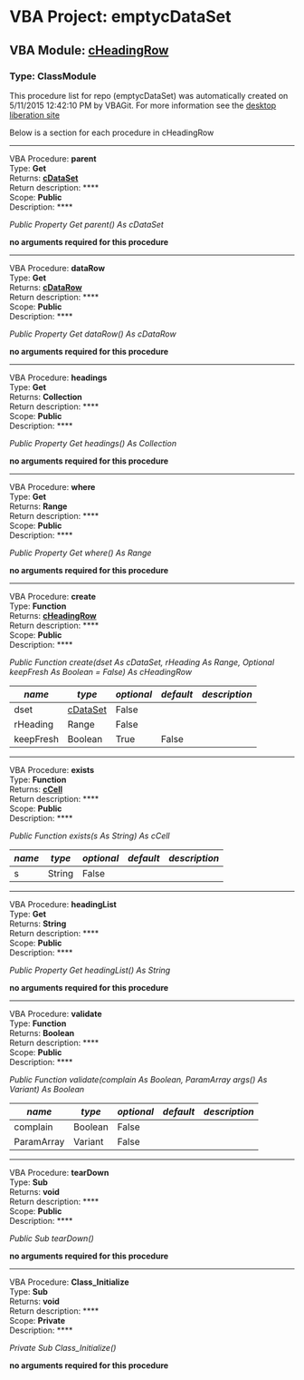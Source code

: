 # VBA Project: **emptycDataSet**
## VBA Module: **[cHeadingRow](/libraries/cHeadingRow.cls "source is here")**
### Type: ClassModule  

This procedure list for repo (emptycDataSet) was automatically created on 5/11/2015 12:42:10 PM by VBAGit.
For more information see the [desktop liberation site](http://ramblings.mcpher.com/Home/excelquirks/drivesdk/gettinggithubready "desktop liberation")

Below is a section for each procedure in cHeadingRow

---
VBA Procedure: **parent**  
Type: **Get**  
Returns: **[cDataSet](/libraries/cDataSet_cls.md "cDataSet")**  
Return description: ****  
Scope: **Public**  
Description: ****  

*Public Property Get parent() As cDataSet*  

**no arguments required for this procedure**


---
VBA Procedure: **dataRow**  
Type: **Get**  
Returns: **[cDataRow](/libraries/cDataRow_cls.md "cDataRow")**  
Return description: ****  
Scope: **Public**  
Description: ****  

*Public Property Get dataRow() As cDataRow*  

**no arguments required for this procedure**


---
VBA Procedure: **headings**  
Type: **Get**  
Returns: **Collection**  
Return description: ****  
Scope: **Public**  
Description: ****  

*Public Property Get headings() As Collection*  

**no arguments required for this procedure**


---
VBA Procedure: **where**  
Type: **Get**  
Returns: **Range**  
Return description: ****  
Scope: **Public**  
Description: ****  

*Public Property Get where() As Range*  

**no arguments required for this procedure**


---
VBA Procedure: **create**  
Type: **Function**  
Returns: **[cHeadingRow](/libraries/cHeadingRow_cls.md "cHeadingRow")**  
Return description: ****  
Scope: **Public**  
Description: ****  

*Public Function create(dset As cDataSet, rHeading As Range, Optional keepFresh As Boolean = False) As cHeadingRow*  

*name*|*type*|*optional*|*default*|*description*
---|---|---|---|---
dset|[cDataSet](/libraries/cDataSet_cls.md "cDataSet")|False||
rHeading|Range|False||
keepFresh|Boolean|True| False|


---
VBA Procedure: **exists**  
Type: **Function**  
Returns: **[cCell](/libraries/cCell_cls.md "cCell")**  
Return description: ****  
Scope: **Public**  
Description: ****  

*Public Function exists(s As String) As cCell*  

*name*|*type*|*optional*|*default*|*description*
---|---|---|---|---
s|String|False||


---
VBA Procedure: **headingList**  
Type: **Get**  
Returns: **String**  
Return description: ****  
Scope: **Public**  
Description: ****  

*Public Property Get headingList() As String*  

**no arguments required for this procedure**


---
VBA Procedure: **validate**  
Type: **Function**  
Returns: **Boolean**  
Return description: ****  
Scope: **Public**  
Description: ****  

*Public Function validate(complain As Boolean, ParamArray args() As Variant) As Boolean*  

*name*|*type*|*optional*|*default*|*description*
---|---|---|---|---
complain|Boolean|False||
ParamArray|Variant|False||


---
VBA Procedure: **tearDown**  
Type: **Sub**  
Returns: **void**  
Return description: ****  
Scope: **Public**  
Description: ****  

*Public Sub tearDown()*  

**no arguments required for this procedure**


---
VBA Procedure: **Class_Initialize**  
Type: **Sub**  
Returns: **void**  
Return description: ****  
Scope: **Private**  
Description: ****  

*Private Sub Class_Initialize()*  

**no arguments required for this procedure**
